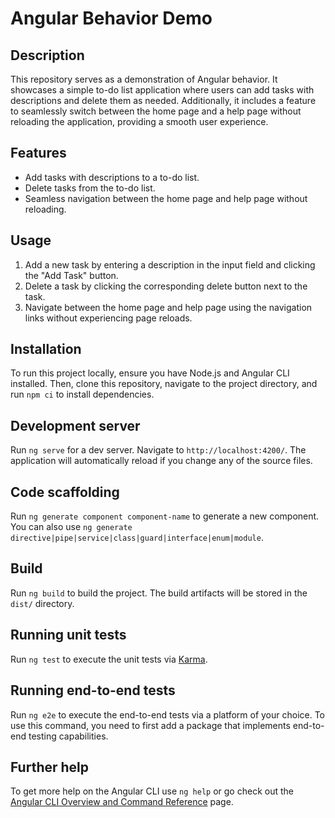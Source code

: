 # Angular Behavior Demo

## Description

This repository serves as a demonstration of Angular behavior. It showcases a simple to-do list application where users can add tasks with descriptions and delete them as needed. Additionally, it includes a feature to seamlessly switch between the home page and a help page without reloading the application, providing a smooth user experience.

## Features

- Add tasks with descriptions to a to-do list.
- Delete tasks from the to-do list.
- Seamless navigation between the home page and help page without reloading.

## Usage

1. Add a new task by entering a description in the input field and clicking the "Add Task" button.
2. Delete a task by clicking the corresponding delete button next to the task.
3. Navigate between the home page and help page using the navigation links without experiencing page reloads.

## Installation
To run this project locally, ensure you have Node.js and Angular CLI installed. Then, clone this repository, navigate to the project directory, and run `npm ci` to install dependencies.


## Development server

Run `ng serve` for a dev server. Navigate to `http://localhost:4200/`. The application will automatically reload if you change any of the source files.

## Code scaffolding

Run `ng generate component component-name` to generate a new component. You can also use `ng generate directive|pipe|service|class|guard|interface|enum|module`.

## Build

Run `ng build` to build the project. The build artifacts will be stored in the `dist/` directory.

## Running unit tests

Run `ng test` to execute the unit tests via [Karma](https://karma-runner.github.io).

## Running end-to-end tests

Run `ng e2e` to execute the end-to-end tests via a platform of your choice. To use this command, you need to first add a package that implements end-to-end testing capabilities.

## Further help

To get more help on the Angular CLI use `ng help` or go check out the [Angular CLI Overview and Command Reference](https://angular.io/cli) page.
